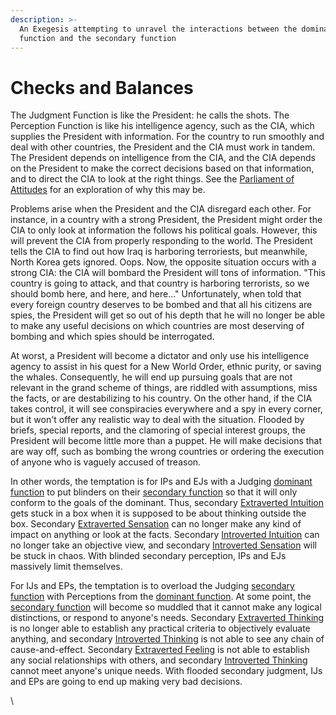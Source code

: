 ```yaml
---
description: >-
  An Exegesis attempting to unravel the interactions between the dominant
  function and the secondary function
---
```


# Checks and Balances

The Judgment Function is like the President: he calls the shots. The Perception Function is like his intelligence agency, such as the CIA, which supplies the President with information. For the country to run smoothly and deal with other countries, the President and the CIA must work in tandem. The President depends on intelligence from the CIA, and the CIA depends on the President to make the correct decisions based on that information, and to direct the CIA to look at the right things. See the [Parliament of Attitudes](../exegeses-and-hypotheses/parliament-of-attitudes.md) for an exploration of why this may be.

Problems arise when the President and the CIA disregard each other. For instance, in a country with a strong President, the President might order the CIA to only look at information the follows his political goals. However, this will prevent the CIA from properly responding to the world. The President tells the CIA to find out how Iraq is harboring terroriests, but meanwhile, North Korea gets ignored. Oops. Now, the opposite situation occurs with a strong CIA: the CIA will bombard the President will tons of information. "This country is going to attack, and that country is harboring terrorists, so we should bomb here, and here, and here..." Unfortunately, when told that every foreign country deserves to be bombed and that all his citizens are spies, the President will get so out of his depth that he will no longer be able to make any useful decisions on which countries are most deserving of bombing and which spies should be interrogated.

At worst, a President will become a dictator and only use his intelligence agency to assist in his quest for a New World Order, ethnic purity, or saving the whales. Consequently, he will end up pursuing goals that are not relevant in the grand scheme of things, are riddled with assumptions, miss the facts, or are destabilizing to his country. On the other hand, if the CIA takes control, it will see conspiracies everywhere and a spy in every corner, but it won't offer any realistic way to deal with the situation. Flooded by briefs, special reports, and the clamoring of special interest groups, the President will become little more than a puppet. He will make decisions that are way off, such as bombing the wrong countries or ordering the execution of anyone who is vaguely accused of treason.

In other words, the temptation is for IPs and EJs with a Judging [dominant function](../fundamentals/function-attitude/cognitive-stack/dominant-function.md) to put blinders on their [secondary function](../fundamentals/function-attitude/cognitive-stack/secondary-function/) so that it will only conform to the goals of the dominant. Thus, secondary [Extraverted Intuition](../fundamentals/function-attitude/perception/intuition/extraverted-intuition-ne.md) gets stuck in a box when it is supposed to be about thinking outside the box. Secondary [Extraverted Sensation](../fundamentals/function-attitude/perception/sensation/extraverted-sensation-se.md) can no longer make any kind of impact on anything or look at the facts. Secondary [Introverted Intuition](../fundamentals/function-attitude/perception/intuition/introverted-intuition-ni.md) can no longer take an objective view, and secondary [Introverted Sensation](../fundamentals/function-attitude/perception/sensation/introverted-sensation-si.md) will be stuck in chaos. With blinded secondary perception, IPs and EJs massively limit themselves.

For IJs and EPs, the temptation is to overload the Judging [secondary function](../fundamentals/function-attitude/cognitive-stack/secondary-function/) with Perceptions from the [dominant function](../fundamentals/function-attitude/cognitive-stack/dominant-function.md). At some point, the [secondary function](../fundamentals/function-attitude/cognitive-stack/secondary-function/) will become so muddled that it cannot make any logical distinctions, or respond to anyone's needs. Secondary [Extraverted Thinking](../fundamentals/function-attitude/judgement/thinking/extraverted-thinking-te/) is no longer able to establish any practical criteria to objectively evaluate anything, and secondary [Introverted Thinking](../fundamentals/function-attitude/judgement/thinking/introverted-thinking-ti.md) is not able to see any chain of cause-and-effect. Secondary [Extraverted Feeling](../fundamentals/function-attitude/judgement/feeling/extraverted-feeling-fe.md) is not able to establish any social relationships with others, and secondary [Introverted Thinking](../fundamentals/function-attitude/judgement/thinking/introverted-thinking-ti.md) cannot meet anyone's unique needs. With flooded secondary judgment, IJs and EPs are going to end up making very bad decisions.

\
